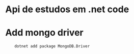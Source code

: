 # Api de estudos em .net code
# Add mongo driver

```sh 
    dotnet add package MongoDB.Driver
```


